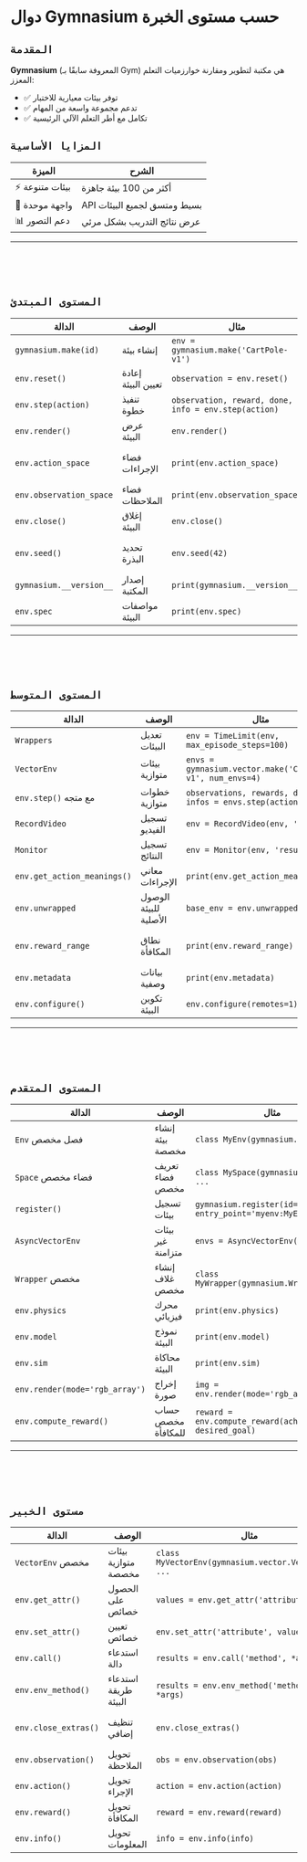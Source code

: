 # دوال Gymnasium حسب مستوى الخبرة

## `المقدمة`
**Gymnasium** (المعروفة سابقًا بـ Gym) هي مكتبة لتطوير ومقارنة خوارزميات التعلم المعزز:

- ✅ توفر بيئات معيارية للاختبار
- ✅ تدعم مجموعة واسعة من المهام
- ✅ تكامل مع أطر التعلم الآلي الرئيسية

## `المزايا الأساسية`

| الميزة | الشرح |
|--------|-------|
| ⚡ بيئات متنوعة | أكثر من 100 بيئة جاهزة |
| 🧠 واجهة موحدة | API بسيط ومتسق لجميع البيئات |
| 📊 دعم التصور | عرض نتائج التدريب بشكل مرئي |

---
<br><br><br>

## `المستوى المبتدئ`

| الدالة | الوصف | مثال | النتيجة |
|--------|-------|------|---------|
| `gymnasium.make(id)` | إنشاء بيئة | `env = gymnasium.make('CartPole-v1')` | كائن البيئة |
| `env.reset()` | إعادة تعيين البيئة | `observation = env.reset()` | الحالة الأولية |
| `env.step(action)` | تنفيذ خطوة | `observation, reward, done, info = env.step(action)` | نتائج الإجراء |
| `env.render()` | عرض البيئة | `env.render()` | نافذة العرض |
| `env.action_space` | فضاء الإجراءات | `print(env.action_space)` | معلومات الإجراءات الممكنة |
| `env.observation_space` | فضاء الملاحظات | `print(env.observation_space)` | معلومات الحالة |
| `env.close()` | إغلاق البيئة | `env.close()` | تحرير الموارد |
| `env.seed()` | تحديد البذرة | `env.seed(42)` | نتائج قابلة للتكرار |
| `gymnasium.__version__` | إصدار المكتبة | `print(gymnasium.__version__)` | رقم الإصدار |
| `env.spec` | مواصفات البيئة | `print(env.spec)` | معلومات البيئة |

---
<br><br><br>

## `المستوى المتوسط`

| الدالة | الوصف | مثال | النتيجة |
|--------|-------|------|---------|
| `Wrappers` | تعديل البيئات | `env = TimeLimit(env, max_episode_steps=100)` | بيئة معدلة |
| `VectorEnv` | بيئات متوازية | `envs = gymnasium.vector.make('CartPole-v1', num_envs=4)` | بيئات متعددة |
| `env.step()` مع متجه | خطوات متوازية | `observations, rewards, dones, infos = envs.step(actions)` | خطوات متعددة |
| `RecordVideo` | تسجيل الفيديو | `env = RecordVideo(env, 'videos')` | تسجيل الجلسات |
| `Monitor` | تسجيل النتائج | `env = Monitor(env, 'results')` | تسجيل الإحصائيات |
| `env.get_action_meanings()` | معاني الإجراءات | `print(env.get_action_meanings())` | تفسير الإجراءات |
| `env.unwrapped` | الوصول للبيئة الأصلية | `base_env = env.unwrapped` | البيئة غير المغلقة |
| `env.reward_range` | نطاق المكافأة | `print(env.reward_range)` | الحد الأدنى والأقصى للمكافأة |
| `env.metadata` | بيانات وصفية | `print(env.metadata)` | معلومات إضافية |
| `env.configure()` | تكوين البيئة | `env.configure(remotes=1)` | تغيير الإعدادات |

---
<br><br><br>

## `المستوى المتقدم`

| الدالة | الوصف | مثال | النتيجة |
|--------|-------|------|---------|
| `Env` فصل مخصص | إنشاء بيئة مخصصة | `class MyEnv(gymnasium.Env): ...` | بيئة جديدة |
| `Space` فضاء مخصص | تعريف فضاء مخصص | `class MySpace(gymnasium.Space): ...` | فضاء جديد |
| `register()` | تسجيل بيئات | `gymnasium.register(id='MyEnv-v0', entry_point='myenv:MyEnv')` | بيئة مسجلة |
| `AsyncVectorEnv` | بيئات غير متزامنة | `envs = AsyncVectorEnv([make_env])` | بيئات متوازية |
| `Wrapper` مخصص | إنشاء غلاف مخصص | `class MyWrapper(gymnasium.Wrapper): ...` | سلوك معدل |
| `env.physics` | محرك فيزيائي | `print(env.physics)` | الوصول للمحرك |
| `env.model` | نموذج البيئة | `print(env.model)` | هيكل البيئة |
| `env.sim` | محاكاة البيئة | `print(env.sim)` | حالة المحاكاة |
| `env.render(mode='rgb_array')` | إخراج صورة | `img = env.render(mode='rgb_array')` | مصفوفة بكسل |
| `env.compute_reward()` | حساب مخصص للمكافأة | `reward = env.compute_reward(achieved_goal, desired_goal)` | مكافأة مخصصة |

---
<br><br><br>

## `مستوى الخبير`

| الدالة | الوصف | مثال | النتيجة |
|--------|-------|------|---------|
| `VectorEnv` مخصص | بيئات متوازية مخصصة | `class MyVectorEnv(gymnasium.vector.VectorEnv): ...` | تنفيذ متوازي |
| `env.get_attr()` | الحصول على خصائص | `values = env.get_attr('attribute')` | قراءة الخصائص |
| `env.set_attr()` | تعيين خصائص | `env.set_attr('attribute', value)` | تعديل الخصائص |
| `env.call()` | استدعاء دالة | `results = env.call('method', *args)` | تنفيذ طرق |
| `env.env_method()` | استدعاء طريقة البيئة | `results = env.env_method('method', *args)` | تنفيذ على البيئات |
| `env.close_extras()` | تنظيف إضافي | `env.close_extras()` | تحرير موارد إضافية |
| `env.observation()` | تحويل الملاحظة | `obs = env.observation(obs)` | معالجة الملاحظة |
| `env.action()` | تحويل الإجراء | `action = env.action(action)` | معالجة الإجراء |
| `env.reward()` | تحويل المكافأة | `reward = env.reward(reward)` | معالجة المكافأة |
| `env.info()` | تحويل المعلومات | `info = env.info(info)` | معالجة المعلومات |